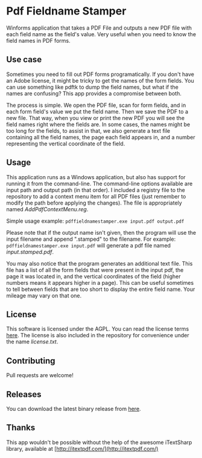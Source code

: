 Pdf Fieldname Stamper
===================

Winforms application that takes a PDF File and outputs a new PDF file with each field name as the field's value. Very useful when you need to know the field names in PDF forms.

Use case
--------

Sometimes you need to fill out PDF forms programatically. If you don't have an Adobe license, it might be tricky to get the names of the form fields. You can use something like 
pdftk to dump the field names, but what if the names are confusing? This app provides a compromise between both. 

The process is simple. We open the PDF file, scan for form fields, and in each form field's value we put the field name. Then we save the PDF to a new file. 
That way, when you view or print the new PDF you will see the field names right where the fields are. In some cases, the names might be too long for the fields, to
assist in that, we also generate a text file containing all the field names, the page each field appears in, and a number representing the vertical coordinate of the field.

Usage
-----

This application runs as a Windows application, but also has support for running it from the command-line. The command-line options available are input path and output path 
(in that order). I included a registry file to the repository to add a context menu item for all PDF files (just remember to modify the path before applying the changes). 
The file is appropriately named _AddPdfContextMenu.reg_.

Simple usage example: `pdffieldnamestamper.exe input.pdf output.pdf`

Please note that if the output name isn't given, then the program will use the input filename and append ".stamped" to the filename. For example: `pdffieldnamestamper.exe input.pdf` 
will generate a pdf file named _input.stamped.pdf_.

You may also notice that the program generates an additional text file. This file has a list of all the form fields that were present in the input pdf, the page it was located in, and 
the vertical coordinates of the field (higher numbers means it appears higher in a page). This can be useful sometimes to tell between fields that are too short to display the entire 
field name. Your mileage may vary on that one.

License
-------

This software is licensed under the AGPL. You can read the license terms [here](http://www.gnu.org/licenses/agpl-3.0.txt). The license is also included in the repository for 
convenience under the name _license.txt_.

Contributing
------------

Pull requests are welcome! 

Releases
--------

You can download the latest binary release from [here](https://github.com/enriquein/PdfFieldNameStamper/releases).

Thanks
------

This app wouldn't be possible without the help of the awesome iTextSharp library, available at [http://itextpdf.com/](http://itextpdf.com/)
